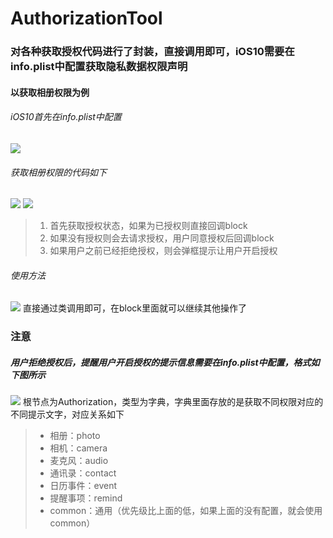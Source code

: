 # AuthorizationTool
### 对各种获取授权代码进行了封装，直接调用即可，iOS10需要在info.plist中配置获取隐私数据权限声明

#### 以获取相册权限为例
###### iOS10首先在info.plist中配置
![](http://upload-images.jianshu.io/upload_images/1429074-b4381671b27b4840.jpg?imageMogr2/auto-orient/strip%7CimageView2/2/w/1240)

###### 获取相册权限的代码如下
![](http://upload-images.jianshu.io/upload_images/1429074-887a62a4801b6a45.jpg?imageMogr2/auto-orient/strip%7CimageView2/2/w/1240)
![](http://upload-images.jianshu.io/upload_images/1429074-9b756a66a051d0c0.jpg?imageMogr2/auto-orient/strip%7CimageView2/2/w/1240)
>1. 首先获取授权状态，如果为已授权则直接回调block
>2. 如果没有授权则会去请求授权，用户同意授权后回调block
>3. 如果用户之前已经拒绝授权，则会弹框提示让用户开启授权

###### 使用方法
![](http://upload-images.jianshu.io/upload_images/1429074-99e3dd641a381169.jpg?imageMogr2/auto-orient/strip%7CimageView2/2/w/1240)
直接通过类调用即可，在block里面就可以继续其他操作了

### 注意
##### 用户拒绝授权后，提醒用户开启授权的提示信息需要在info.plist中配置，格式如下图所示
![](http://upload-images.jianshu.io/upload_images/1429074-682f1fed58939c7c.jpg?imageMogr2/auto-orient/strip%7CimageView2/2/w/1240)
根节点为Authorization，类型为字典，字典里面存放的是获取不同权限对应的不同提示文字，对应关系如下
>* 相册：photo
>* 相机：camera
>* 麦克风：audio
>* 通讯录：contact
>* 日历事件：event
>* 提醒事项：remind
>* common：通用（优先级比上面的低，如果上面的没有配置，就会使用common）
